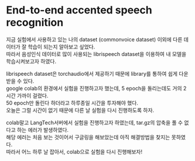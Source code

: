 # End-to-end accented speech recognition
지금 실험에서 사용하고 있는 나의 dataset (commonvoice dataset) 이외에 다른 데이터가 잘 학습이 되는지 알아보고 싶었다.  
따라서 음성인식 데이터로 많이 사용되는 librispeech dataset을 이용하여 내 모델을 학습시켜보고자 하였다.  

librispeech dataset은 torchaudio에서 제공하기 때문에 library를 통하여 쉽게 다운받을 수 있다.  
google colab의 환경에서 실험을 진행하고자 했는데, 5 epoch을 돌리는데도 거의 2시간 가까이 걸렸다.  
50 epoch만 돌린다 하더라고 하루종일 시간을 투자해야 했다.  
오늘은 그럴 시간이 없기 때문에 다른 날 실험을 다시 진행하도록 하자.  

colab말고 LangTech서버에서 실험을 진행하고자 하였는데, tar.gz의 압축을 풀 수 없다고 하는 에러가 발생하였다.  
해당 에러는 처음 보는 것이어서 구글링을 해보았는데 아직 해결방법을 찾지는 못하였다.  
따라서 어느 하루 날 잡아서, colab으로 실험을 다시 진행해보자!